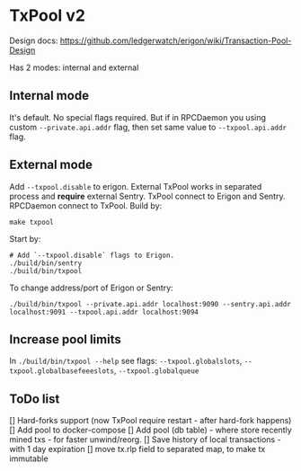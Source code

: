 # TxPool v2

Design docs: https://github.com/ledgerwatch/erigon/wiki/Transaction-Pool-Design

Has 2 modes: internal and external

## Internal mode

It's default. No special flags required. But if in RPCDaemon you using custom `--private.api.addr` flag, then set same
value to `--txpool.api.addr` flag.

## External mode

Add `--txpool.disable` to erigon. External TxPool works in separated process and **require** external Sentry. TxPool
connect to Erigon and Sentry. RPCDaemon connect to TxPool. Build by:

```
make txpool
```

Start by:

```
# Add `--txpool.disable` flags to Erigon.
./build/bin/sentry
./build/bin/txpool
```

To change address/port of Erigon or Sentry:

```
./build/bin/txpool --private.api.addr localhost:9090 --sentry.api.addr localhost:9091 --txpool.api.addr localhost:9094
```

## Increase pool limits

In `./build/bin/txpool --help` see flags: `--txpool.globalslots`, `--txpool.globalbasefeeeslots`, `--txpool.globalqueue`

## ToDo list

[] Hard-forks support (now TxPool require restart - after hard-fork happens)
[] Add pool to docker-compose
[] Add pool (db table) - where store recently mined txs - for faster unwind/reorg.
[] Save history of local transactions - with 1 day expiration
[] move tx.rlp field to separated map, to make tx immutable

